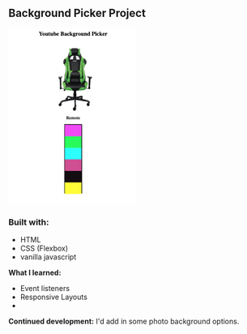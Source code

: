 <h2>Background Picker Project</h2>

<img src="BG1.png" width=50%/>


<h3>Built with:</h3>
<ul>
  <li>HTML </li> 
  <li>CSS (Flexbox)</li>
  <li>vanilla javascript</li> 
</ul>

<b>What I learned:</b>

<ul>
  <li>Event listeners</li>
  <li>Responsive Layouts</li>
  <li></li>

</ul>

<b>Continued development:</b>
I'd add in some photo background options.
